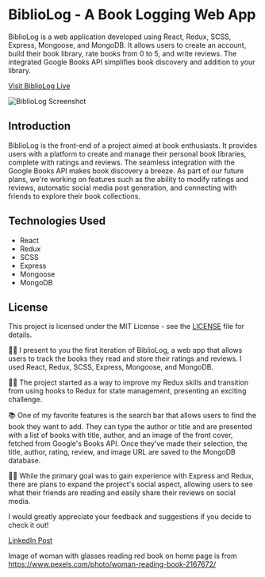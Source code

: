 # BiblioLog - A Book Logging Web App

BiblioLog is a web application developed using React, Redux, SCSS, Express, Mongoose, and MongoDB. It allows users to create an account, build their book library, rate books from 0 to 5, and write reviews. The integrated Google Books API simplifies book discovery and addition to your library.

[Visit BiblioLog Live](https://your-live-link.com)

![BiblioLog Screenshot](./path/to/screenshot.png)

## Introduction

BiblioLog is the front-end of a project aimed at book enthusiasts. It provides users with a platform to create and manage their personal book libraries, complete with ratings and reviews. The seamless integration with the Google Books API makes book discovery a breeze. As part of our future plans, we're working on features such as the ability to modify ratings and reviews, automatic social media post generation, and connecting with friends to explore their book collections.

## Technologies Used

- React
- Redux
- SCSS
- Express
- Mongoose
- MongoDB

## License

This project is licensed under the MIT License - see the [LICENSE](LICENSE) file for details.

💁‍♂️ I present to you the first iteration of BiblioLog, a web app that allows users to track the books they read and store their ratings and reviews. I used React, Redux, SCSS, Express, Mongoose, and MongoDB.

👨‍💻 The project started as a way to improve my Redux skills and transition from using hooks to Redux for state management, presenting an exciting challenge.

📚 One of my favorite features is the search bar that allows users to find the book they want to add. They can type the author or title and are presented with a list of books with title, author, and an image of the front cover, fetched from Google's Books API. Once they've made their selection, the title, author, rating, review, and image URL are saved to the MongoDB database.

🏋‍♂️ While the primary goal was to gain experience with Express and Redux, there are plans to expand the project's social aspect, allowing users to see what their friends are reading and easily share their reviews on social media.

I would greatly appreciate your feedback and suggestions if you decide to check it out!

[LinkedIn Post](https://lnkd.in/g7QhkE8G)

Image of woman with glasses reading red book on home page is from https://www.pexels.com/photo/woman-reading-book-2167672/
